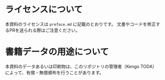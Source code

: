 # ライセンスについて

本資料のライセンスは `preface.md` に記載のとおりです。
文書やコードを修正するPRを送られる際はご注意ください。

# 書籍データの用途について

本資料のデータあるいは印刷物は、このリポジトリの管理者（Kengo TODA）によって、有償・無償頒布を行うことがあります。
